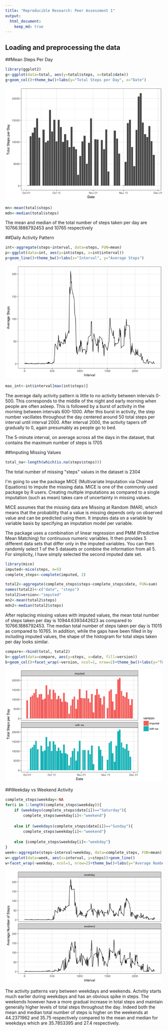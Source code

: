 ```yaml
---
title: "Reproducible Research: Peer Assessment 1"
output: 
  html_document:
    keep_md: true
---
```


## Loading and preprocessing the data


##Mean Steps Per Day


```r
library(ggplot2)
g<-ggplot(data=total, aes(y=total$steps, x=total$date))
g+geom_col()+theme_bw()+labs(y="Total Steps per Day", x="Date")
```

![](PA1_template_files/figure-html/unnamed-chunk-1-1.png)<!-- -->

```r
mn<-mean(total$steps)
mdn<-median(total$steps)
```

The mean and median of the total number of steps taken per day are 10766.1886792453 and 10765 respectively

##Daily Activity Pattern



```r
int<-aggregate(steps~interval, data=steps, FUN=mean)
p<-ggplot(data=int, aes(y=int$steps, x=int$interval))
p+geom_line()+theme_bw()+labs(x="Interval", y="Average Steps")
```

![](PA1_template_files/figure-html/unnamed-chunk-2-1.png)<!-- -->

```r
max_int<-int$interval[max(int$steps)]
```

The average daily activity pattern is little to no activity between intervals 0-500. This corresponds to the middle of the night and early morning when people are often asleep. This is followed by a burst of activity in the morning between intervals 600-1000. After this burst in activity, the step number vacillates throughout the day centered around 50 total steps per interval until interval 2000. After interval 2000, the activity tapers off gradually to 0, again presumably as people go to bed.

The 5-minute interval, on average across all the days in the dataset, that contains the maximum number of steps is 1705

##Imputing Missing Values


```r
total_na<-length(which(is.na(steps$steps)))
```

The total number of missing "steps" values in the dataset is 2304

I'm going to use the package MICE (Multivariate Imputation via Chained Equations) to impute the missing data. MICE is one of the commonly used package by R users. Creating multiple imputations as compared to a single imputation (such as mean) takes care of uncertainty in missing values.

MICE assumes that the missing data are Missing at Random (MAR), which means that the probability that a value is missing depends only on observed value and can be predicted using them. It imputes data on a variable by variable basis by specifying an imputation model per variable.

The package uses a combination of linear regression and PMM (Predictive Mean Matching) for continuous numeric variables. It then provides 5 different data sets that differ only in the imputed variables. You can then randomly select 1 of the 5 datasets or combine the information from all 5. For simplicity, I have simply selected the second imputed date set.


```r
library(mice)
imputed<-mice(steps, m=5)
complete_steps<-complete(imputed, 2)
```


```r
total2<-aggregate(complete_steps$steps~complete_steps$date, FUN=sum)
names(total2)<-c("date", "steps")
total2$version<-"imputed"
mn2<-mean(total2$steps)
mdn2<-median(total2$steps)
```


After replacing missing values with imputed values, the mean total number of steps taken per day is 10944.6393442623 as compared to 10766.1886792453. The median total number of steps taken per day is 11015 as compared to 10765. In addition, while the gaps have been filled in by including imputed values, the shape of the histogram for total steps taken per day looks similar.


```r
compare<-rbind(total, total2)
b<-ggplot(data=compare, aes(y=steps, x=date, fill=version))
b+geom_col()+facet_wrap(~version, ncol=1, nrow=2)+theme_bw()+labs(y="Total Steps per Day", x="Date")
```

![](PA1_template_files/figure-html/unnamed-chunk-6-1.png)<!-- -->

##Weekday vs Weekend Activity


```r
complete_steps$weekday<-NA
for(i in 1:length(complete_steps$weekday)){
    if (weekdays(complete_steps$date[i])=="Saturday"){
        complete_steps$weekday[i]<-"weekend"}
    
    else if (weekdays(complete_steps$date[i])=="Sunday"){
        complete_steps$weekday[i]<-"weekend"}
    
    else {complete_steps$weekday[i]<-"weekday"}
}
week<-aggregate(steps~interval+weekday, data=complete_steps, FUN=mean)
w<-ggplot(data=week, aes(x=interval, y=steps))+geom_line()
w+facet_wrap(~weekday, ncol=1, nrow=2)+theme_bw()+labs(y="Average Number of Steps")
```

![](PA1_template_files/figure-html/unnamed-chunk-7-1.png)<!-- -->


The activity patterns vary between weekdays and weekends. Actvitiy starts much earlier during weekdays and has an obvious spike in steps. The weekends however have a more gradual increase in total steps and maintain generally higher levels of total steps throughout the day. Indeed both the mean and median total number of steps is higher on the weekends at 44.2371962 and 35.75 respectively compared to the mean and median for weekdays which are 35.7853395 and 27.4 respectively.
